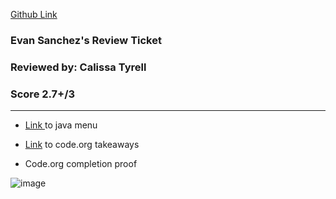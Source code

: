 [Github Link](https://github.com/deimie/fastpages/issues/4)

### Evan Sanchez's Review Ticket
### Reviewed by: Calissa Tyrell
### Score 2.7+/3

---

- [Link ](https://deimie.github.io/fastpages/2022/08/30/java-menu.html)to java menu

- [Link](https://deimie.github.io/fastpages/notes/) to code.org takeaways

- Code.org completion proof

![image](https://user-images.githubusercontent.com/24465360/188552434-120aaad9-9bf1-4963-bfe6-3f70b205e802.png)


